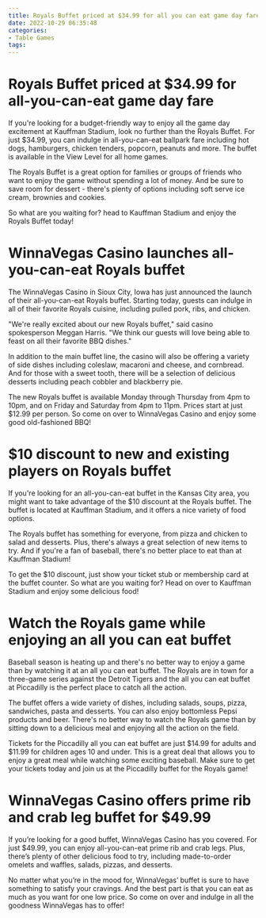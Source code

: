 ```yaml
---
title: Royals Buffet priced at $34.99 for all you can eat game day fare 
date: 2022-10-29 06:35:48
categories:
- Table Games
tags:
---
```



#  Royals Buffet priced at $34.99 for all-you-can-eat game day fare 

If you're looking for a budget-friendly way to enjoy all the game day excitement at Kauffman Stadium, look no further than the Royals Buffet. For just $34.99, you can indulge in all-you-can-eat ballpark fare including hot dogs, hamburgers, chicken tenders, popcorn, peanuts and more. The buffet is available in the View Level for all home games.

The Royals Buffet is a great option for families or groups of friends who want to enjoy the game without spending a lot of money. And be sure to save room for dessert - there's plenty of options including soft serve ice cream, brownies and cookies.

So what are you waiting for? head to Kauffman Stadium and enjoy the Royals Buffet today!

#  WinnaVegas Casino launches all-you-can-eat Royals buffet 

The WinnaVegas Casino in Sioux City, Iowa has just announced the launch of their all-you-can-eat Royals buffet. Starting today, guests can indulge in all of their favorite Royals cuisine, including pulled pork, ribs, and chicken.

"We're really excited about our new Royals buffet," said casino spokesperson Meggan Harris. "We think our guests will love being able to feast on all their favorite BBQ dishes."

In addition to the main buffet line, the casino will also be offering a variety of side dishes including coleslaw, macaroni and cheese, and cornbread. And for those with a sweet tooth, there will be a selection of delicious desserts including peach cobbler and blackberry pie.

The new Royals buffet is available Monday through Thursday from 4pm to 10pm, and on Friday and Saturday from 4pm to 11pm. Prices start at just $12.99 per person. So come on over to WinnaVegas Casino and enjoy some good old-fashioned BBQ!

#  $10 discount to new and existing players on Royals buffet 

If you're looking for an all-you-can-eat buffet in the Kansas City area, you might want to take advantage of the $10 discount at the Royals buffet. The buffet is located at Kauffman Stadium, and it offers a nice variety of food options.

The Royals buffet has something for everyone, from pizza and chicken to salad and desserts. Plus, there's always a great selection of new items to try. And if you're a fan of baseball, there's no better place to eat than at Kauffman Stadium!

To get the $10 discount, just show your ticket stub or membership card at the buffet counter. So what are you waiting for? Head on over to Kauffman Stadium and enjoy some delicious food!

#  Watch the Royals game while enjoying an all you can eat buffet 

Baseball season is heating up and there's no better way to enjoy a game than by watching it at an all you can eat buffet. The Royals are in town for a three-game series against the Detroit Tigers and the all you can eat buffet at Piccadilly is the perfect place to catch all the action.

The buffet offers a wide variety of dishes, including salads, soups, pizza, sandwiches, pasta and desserts. You can also enjoy bottomless Pepsi products and beer. There's no better way to watch the Royals game than by sitting down to a delicious meal and enjoying all the action on the field.

Tickets for the Piccadilly all you can eat buffet are just $14.99 for adults and $11.99 for children ages 10 and under. This is a great deal that allows you to enjoy a great meal while watching some exciting baseball. Make sure to get your tickets today and join us at the Piccadilly buffet for the Royals game!

#  WinnaVegas Casino offers prime rib and crab leg buffet for $49.99

If you’re looking for a good buffet, WinnaVegas Casino has you covered. For just $49.99, you can enjoy all-you-can-eat prime rib and crab legs. Plus, there’s plenty of other delicious food to try, including made-to-order omelets and waffles, salads, pizzas, and desserts.

No matter what you’re in the mood for, WinnaVegas’ buffet is sure to have something to satisfy your cravings. And the best part is that you can eat as much as you want for one low price. So come on over and indulge in all the goodness WinnaVegas has to offer!
